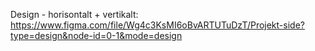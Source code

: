 Design - horisontalt + vertikalt: 
https://www.figma.com/file/Wg4c3KsMI6oBvARTUTuDzT/Projekt-side?type=design&node-id=0-1&mode=design 
